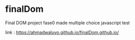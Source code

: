 # finalDom
Final DOM project fase0
made multiple choice javascript test

link : https://ahmadwaluyo.github.io/finalDom.github.io/
